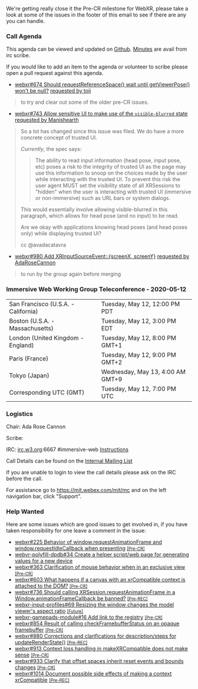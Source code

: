 
We're getting really close it the Pre-CR milestone for WebXR, please take a look
at some of the issues in the footer of this email
to see if there are any you can handle.

### Call Agenda

This agenda can be viewed and updated on [Github](https://github.com/immersive-web/administrivia/blob/master/meetings/wg/2020-05-12-Immersive_Web_Working_Group_Teleconference-agenda.md).
[Minutes](https://www.w3.org/2020/05/12-immersive-web-minutes.html) are avail from irc scribe.

If you would like to add an item to the agenda or volunteer to scribe please open a pull request against this agenda.


* [webxr#674 Should requestReferenceSpace() wait until getViewerPose() won't be null?](https://github.com/immersive-web/webxr/issues/674) [requested by toji](https://github.com/immersive-web/webxr/issues/674#issuecomment-625929786)
> to try and clear out some of the older pre-CR issues.

* [webxr#743 Allow sensitive UI to make use of the `visible-blurred` state](https://github.com/immersive-web/webxr/issues/743) [requested by Manishearth](https://github.com/immersive-web/webxr/issues/743#issuecomment-625932705)
> So a lot has changed since this issue was filed. We do have a more concrete concept of trusted UI.
>
>_Currently_, the spec says:
>
>> The ability to read input information (head pose, input pose, etc) poses a risk to the integrity of trusted UI as the page may use this information to snoop on the choices made by the user while interacting with the trusted UI. To prevent this risk the user agent MUST set the visibility state of all XRSessions to "hidden" when the user is interacting with trusted UI (immersive or non-immersive) such as URL bars or system dialogs. 
>
>This would essentially involve allowing visible-blurred in this paragraph, which allows for head pose (and no input) to be read.
>
> Are we okay with applications knowing head poses (and head poses only) while displaying trusted UI?
>
>cc @avadacatavra

* [webxr#980 Add XRInputSourceEvent::{screenX, screenY}](https://github.com/immersive-web/webxr/pull/980) [requested by AdaRoseCannon](https://github.com/immersive-web/webxr/pull/980#issuecomment-625104537)
> to run by the group again before merging

### Immersive Web Working Group Teleconference - 2020-05-12

<table>
<tr><td> San Francisco (U.S.A. - California) <td> Tuesday, May 12, 12:00 PM PDT
<tr><td> Boston (U.S.A. - Massachusetts) <td> Tuesday, May 12, 3:00 PM EDT
<tr><td> London (United Kingdom - England) <td> Tuesday, May 12, 8:00 PM GMT+1
<tr><td> Paris (France) <td> Tuesday, May 12, 9:00 PM GMT+2
<tr><td> Tokyo (Japan) <td> Wednesday, May 13, 4:00 AM GMT+9
<tr><td> Corresponding UTC (GMT) <td> Tuesday, May 12, 7:00 PM UTC
</table>

### Logistics

Chair: Ada Rose Cannon

Scribe:

IRC: [irc.w3.org](http://irc.w3.org/):6667 #immersive-web [Instructions](https://github.com/immersive-web/administrivia/blob/master/IRC.md)

Call Details can be found on the [Internal Mailing List](https://lists.w3.org/Archives/Member/internal-immersive-web/2019Feb/0002.html)

If you are unable to login to view the call details please ask on the IRC before the call.

For assistance go to https://mit.webex.com/mit/mc  and on the left navigation bar, click "Support".

### Help Wanted

Here are some issues which are good issues to get involved in, if you have taken responsibility for one leave a comment in the issue:

- [webxr#225 Behavior of window.requestAnimationFrame and window.requestIdleCallback when presenting](https://github.com/immersive-web/webxr/issues/225) [<small>[Pre-CR]</small>](https://api.github.com/repos/immersive-web/webxr/milestones/3)
- [webvr-polyfill-dpdb#34 Create a helper script/web page for generating values for a new device](https://github.com/immersive-web/webvr-polyfill-dpdb/issues/34)
- [webxr#363 Clarification of mouse behavior when in an exclusive view](https://github.com/immersive-web/webxr/issues/363) [<small>[Pre-CR]</small>](https://api.github.com/repos/immersive-web/webxr/milestones/3)
- [webxr#603 What happens if a canvas with an xrCompatible context is attached to the DOM?](https://github.com/immersive-web/webxr/issues/603) [<small>[Pre-CR]</small>](https://api.github.com/repos/immersive-web/webxr/milestones/3)
- [webxr#736 Should calling XRSession.requestAnimationFrame in a Window.animationFrameCallback be banned?](https://github.com/immersive-web/webxr/issues/736) [<small>[Pre-REC]</small>](https://api.github.com/repos/immersive-web/webxr/milestones/16)
- [webxr-input-profiles#69 Resizing the window changes the model viewer's aspect ratio](https://github.com/immersive-web/webxr-input-profiles/issues/69) [<small>[Future]</small>](https://api.github.com/repos/immersive-web/webxr-input-profiles/milestones/4)
- [webxr-gamepads-module#16 Add link to the registry](https://github.com/immersive-web/webxr-gamepads-module/issues/16) [<small>[Pre-CR]</small>](https://api.github.com/repos/immersive-web/webxr-gamepads-module/milestones/1)
- [webxr#854 Result of calling checkFramebufferStatus on an opaque framebuffer](https://github.com/immersive-web/webxr/issues/854) [<small>[Pre-CR]</small>](https://api.github.com/repos/immersive-web/webxr/milestones/3)
- [webxr#880 Corrections and clarifications for description/steps for updateRenderState()](https://github.com/immersive-web/webxr/issues/880) [<small>[Pre-REC]</small>](https://api.github.com/repos/immersive-web/webxr/milestones/16)
- [webxr#913 Context loss handling in makeXRCompatible does not make sense](https://github.com/immersive-web/webxr/issues/913) [<small>[Pre-CR]</small>](https://api.github.com/repos/immersive-web/webxr/milestones/3)
- [webxr#933 Clarify that offset spaces inherit reset events and bounds changes](https://github.com/immersive-web/webxr/issues/933) [<small>[Pre-CR]</small>](https://api.github.com/repos/immersive-web/webxr/milestones/3)
- [webxr#1014 Document possible side effects of making a context xrCompatible](https://github.com/immersive-web/webxr/issues/1014) [<small>[Pre-REC]</small>](https://api.github.com/repos/immersive-web/webxr/milestones/16)


              
